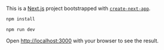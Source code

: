 This is a [Next.js](https://nextjs.org/) project bootstrapped with [`create-next-app`](https://github.com/vercel/next.js/tree/canary/packages/create-next-app).

```bash
npm install

npm run dev
```

Open [http://localhost:3000](http://localhost:3000) with your browser to see the result.
